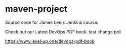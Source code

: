 # maven-project
Source code for James Lee's Jenkins course.

Check out our Latest DevOps PDF book.
test change poll

https://www.level-up.one/devops-pdf-book
